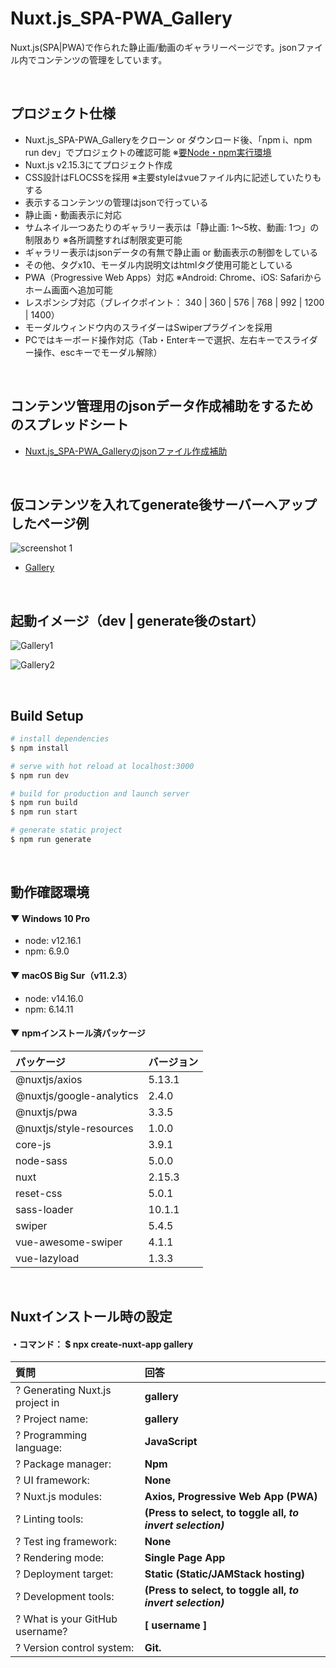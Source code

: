 # Nuxt.js_SPA-PWA_Gallery
Nuxt.js(SPA|PWA)で作られた静止画/動画のギャラリーページです。jsonファイル内でコンテンツの管理をしています。


<br>

## プロジェクト仕様

* Nuxt.js_SPA-PWA_Galleryをクローン or ダウンロード後、「npm i、npm run dev」でプロジェクトの確認可能 ※[要Node・npm実行環境](https://www.koreyome.com/node-js_npm_install/)
* Nuxt.js v2.15.3にてプロジェクト作成
* CSS設計はFLOCSSを採用 ※主要styleはvueファイル内に記述していたりもする
* 表示するコンテンツの管理はjsonで行っている
* 静止画・動画表示に対応
* サムネイル一つあたりのギャラリー表示は「静止画: 1～5枚、動画: 1つ」の制限あり ※各所調整すれば制限変更可能
* ギャラリー表示はjsonデータの有無で静止画 or 動画表示の制御をしている
* その他、タグx10、モーダル内説明文はhtmlタグ使用可能としている
* PWA（Progressive Web Apps）対応 ※Android: Chrome、iOS: Safariからホーム画面へ追加可能
* レスポンシブ対応（ブレイクポイント： 340 | 360 | 576 | 768 | 992 | 1200 | 1400）
* モーダルウィンドウ内のスライダーはSwiperプラグインを採用
* PCではキーボード操作対応（Tab・Enterキーで選択、左右キーでスライダー操作、escキーでモーダル解除）


<br>

## コンテンツ管理用のjsonデータ作成補助をするためのスプレッドシート

* [Nuxt.js_SPA-PWA_Galleryのjsonファイル作成補助](https://docs.google.com/spreadsheets/d/1bj0OXiayXWz2l4Reoh8dVtbOjoSviFxMn_Ge5YywYxo/edit?usp=sharing)


<br>

## 仮コンテンツを入れてgenerate後サーバーへアップしたページ例
![screenshot 1](https://user-images.githubusercontent.com/5539081/112361865-2afe3880-8d17-11eb-9d7f-4025def4f3dd.png)
* [Gallery](https://koreyome.com/labo/contents/nuxt/pwa/gallery/)


<br>

## 起動イメージ（dev | generate後のstart）

![Gallery1](https://user-images.githubusercontent.com/5539081/112163387-522e0a80-8c30-11eb-9243-09037aa89268.png)

![Gallery2](https://user-images.githubusercontent.com/5539081/112163392-54906480-8c30-11eb-8f09-1544e6970550.png)

<br>

## Build Setup

```bash
# install dependencies
$ npm install

# serve with hot reload at localhost:3000
$ npm run dev

# build for production and launch server
$ npm run build
$ npm run start

# generate static project
$ npm run generate
```

<br>


## 動作確認環境

#### ▼ Windows 10 Pro

* node: v12.16.1
* npm: 6.9.0

#### ▼ macOS Big Sur（v11.2.3）

* node: v14.16.0
* npm: 6.14.11

#### ▼ npmインストール済パッケージ

| パッケージ | バージョン |
|:---|:---|
|@nuxtjs/axios |5.13.1 |
|@nuxtjs/google-analytics |2.4.0 |
|@nuxtjs/pwa |3.3.5 |
|@nuxtjs/style-resources |1.0.0 |
|core-js |3.9.1 |
|node-sass |5.0.0 |
|nuxt |2.15.3 |
|reset-css |5.0.1 |
|sass-loader |10.1.1 |
|swiper |5.4.5 |
|vue-awesome-swiper |4.1.1 |
|vue-lazyload |1.3.3 |


<br>


## Nuxtインストール時の設定

#### ・コマンド： $ npx create-nuxt-app gallery

| 質問 | 回答 |
|:---|:---|
|? Generating Nuxt.js project in |**gallery** |
|? Project name: |**gallery** |
|? Programming language: |**JavaScript** |
|? Package manager: |**Npm** |
|? UI framework: |**None** |
|? Nuxt.js modules: |**Axios, Progressive Web App (PWA)** |
|? Linting tools: |**(Press <space> to select, <a> to toggle all, <i> to invert selection)** |
|? Test ing framework: |**None** |
|? Rendering mode: |**Single Page App** |
|? Deployment target: |**Static (Static/JAMStack hosting)** |
|? Development tools: |**(Press <space> to select, <a> to toggle all, <i> to invert selection)** |
|? What is your GitHub username? |**[ username ]** |
|? Version control system: |**Git.** |
